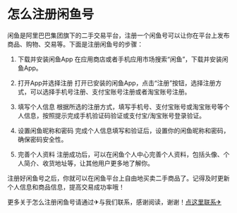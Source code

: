 # 怎么注册闲鱼号

闲鱼是阿里巴巴集团旗下的二手交易平台，注册一个闲鱼号可以让你在平台上发布商品、购物、交易等。下面是注册闲鱼号的步骤：

1. 下载并安装闲鱼App
在应用商店或者手机应用市场搜索“闲鱼”，下载并安装闲鱼App。

2. 打开App并选择注册
打开已安装的闲鱼App，点击“注册”按钮，选择注册方式，可以选择手机号注册、支付宝账号注册或者淘宝账号注册。

3. 填写个人信息
根据所选的注册方式，填写手机号、支付宝账号或淘宝账号等个人信息，按照提示完成手机验证码验证或支付宝/淘宝账号登录验证。

4. 设置闲鱼昵称和密码
完成个人信息填写和验证后，设置你的闲鱼昵称和密码，确保密码安全性。

5. 完善个人资料
注册成功后，可以在闲鱼个人中心完善个人资料，包括头像、个人简介、收货地址等，让其他用户更多地了解你。

注册好闲鱼号之后，你就可以在闲鱼平台上自由地买卖二手商品了。记得及时更新个人信息和商品信息，提高交易成功率哦！

更多关于怎么注册闲鱼号请通过✈与我们联系，感谢阅读，谢谢！[点这里联系✈](https://b.k02.cc)